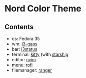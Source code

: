# Nord Color Theme

## Contents
- os: Fedora 35
- wm: [i3-gaps](https://github.com/Airblader/i3.git)
- bar: [i3status](https://github.com/i3/i3status.git)
- terminal: [kitty](https://github.com/kovidgoyal/kitty.git) (with [starship](https://starship.rs)
- editor: [nvim](https://github.com/neovim/neovim.git)
- menu: [rofi](https://github.com/davatorium/rofi.git)
- filemanager: [ranger](https://github.com/ranger/ranger.git)
